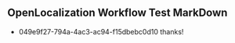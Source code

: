 ## OpenLocalization Workflow Test MarkDown
* 049e9f27-794a-4ac3-ac94-f15dbebc0d10 thanks!

<!--HONumber=Jul16_HO3-->


